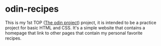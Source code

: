# odin-recipes

This is my 1st TOP ([The odin project](https://www.theodinproject.com/)) project, it is intended to be a practice project for basic HTML and CSS. It's a simple website that contains a homepage that link to other pages that contain my personal favorite recipes.
